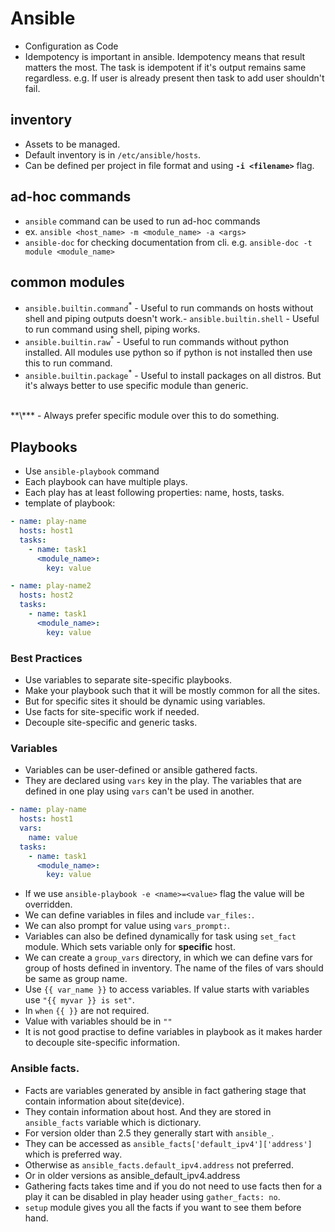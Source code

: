 # Ansible
- Configuration as Code
- Idempotency is important in ansible. Idempotency means that result matters the most.
The task is idempotent if it's output remains same regardless.
e.g. If user is already present then task to add user shouldn't fail.

## inventory
- Assets to be managed.
- Default inventory is in `/etc/ansible/hosts`.
- Can be defined per project in file format and using **`-i <filename>`** flag.

## ad-hoc commands
- `ansible` command can be used to run ad-hoc commands
- ex. `ansible <host_name> -m <module_name> -a <args>`
- `ansible-doc` for checking documentation from cli. e.g. `ansible-doc -t module <module_name>`

## common modules
- `ansible.builtin.command`<sup>*</sup> - Useful to run commands on hosts without shell and piping outputs
    doesn't work.- `ansible.builtin.shell` - Useful to run command using shell, piping works.
- `ansible.builtin.raw`<sup>*</sup> - Useful to run commands without python installed. All modules use python so if python
is not installed then use this to run command.
- `ansible.builtin.package`<sup>*</sup> - Useful to install packages on all distros. But it's always better to use specific module than generic.
<br>
**\*** - Always prefer specific module over this to do something.

## Playbooks
- Use `ansible-playbook` command
- Each playbook can have multiple plays.
- Each play has at least following properties: name, hosts, tasks.
- template of playbook:
```yaml
- name: play-name
  hosts: host1
  tasks:
    - name: task1
      <module_name>:
        key: value

- name: play-name2
  hosts: host2
  tasks:
    - name: task1
      <module_name>:
        key: value
```
### Best Practices
- Use variables to separate site-specific playbooks.
- Make your playbook such that it will be mostly common for all the sites.
- But for specific sites it should be dynamic using variables.
- Use facts for site-specific work if needed.
- Decouple site-specific and generic tasks.
### Variables
- Variables can be user-defined or ansible gathered facts.
- They are declared using `vars` key in the play.
The variables that are defined in one play using `vars` can't be used in another.
```yaml
- name: play-name
  hosts: host1
  vars:
    name: value
  tasks:
    - name: task1
      <module_name>:
        key: value
```
- If we use `ansible-playbook -e <name>=<value>` flag the value will be overridden.
- We can define variables in files and include `var_files:`.
- We can also prompt for value using `vars_prompt:`.
- Variables can also be defined dynamically for task using `set_fact` module. Which sets variable only for **specific** host.
- We can create a `group_vars` directory, in which we can define vars for group of hosts defined in inventory.
The name of the files of vars should be same as group name.
- Use `{{ var_name }}` to access variables. If value starts with variables use `"{{ myvar }} is set"`.
- In `when` `{{ }}` are not required.
- Value with variables should be in `""`
- It is not good practise to define variables in playbook as it makes harder to decouple site-specific information.
### Ansible facts.
- Facts are variables generated by ansible in fact gathering stage that contain information about site(device).
- They contain information about host. And they are stored in `ansible_facts` variable which is dictionary.
- For version older than 2.5 they generally start with `ansible_`.
- They can be accessed as `ansible_facts['default_ipv4']['address']` which is preferred way.
- Otherwise as `ansible_facts.default_ipv4.address` not preferred.
- Or in older versions as ansible_default_ipv4.address
- Gathering facts takes time and if you do not need to use facts then for a play it can be disabled in play header using `gather_facts: no`.
- `setup` module gives you all the facts if you want to see them before hand.
